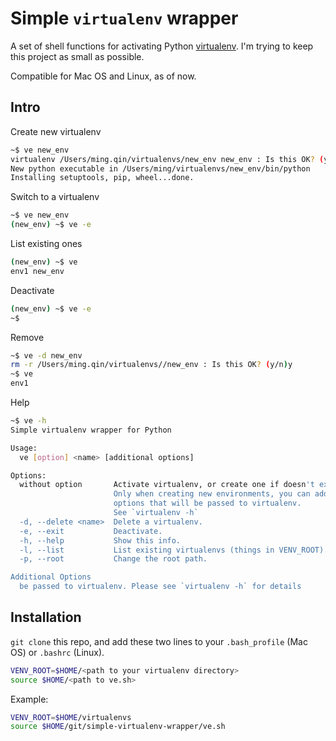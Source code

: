 # Simple `virtualenv` wrapper

A set of shell functions for activating Python [virtualenv](http://docs.python-guide.org/en/latest/dev/virtualenvs/). I'm trying to keep this project as small as possible. 

Compatible for Mac OS and Linux, as of now.

## Intro

Create new virtualenv
```sh
~$ ve new_env
virtualenv /Users/ming.qin/virtualenvs/new_env new_env : Is this OK? (y/n)y
New python executable in /Users/ming/virtualenvs/new_env/bin/python
Installing setuptools, pip, wheel...done.
```
Switch to a virtualenv
```sh
~$ ve new_env
(new_env) ~$ ve -e
```
List existing ones
```sh
(new_env) ~$ ve
env1 new_env
```
Deactivate
```sh
(new_env) ~$ ve -e
~$
```
Remove
```sh
~$ ve -d new_env
rm -r /Users/ming.qin/virtualenvs//new_env : Is this OK? (y/n)y
~$ ve
env1
```
Help
```sh
~$ ve -h
Simple virtualenv wrapper for Python

Usage:
  ve [option] <name> [additional options]

Options:
  without option       Activate virtualenv, or create one if doesn't exist.
                       Only when creating new environments, you can add
                       options that will be passed to virtualenv.
                       See `virtualenv -h`
  -d, --delete <name>  Delete a virtualenv.
  -e, --exit           Deactivate.
  -h, --help           Show this info.
  -l, --list           List existing virtualenvs (things in VENV_ROOT).
  -p, --root           Change the root path.

Additional Options
  be passed to virtualenv. Please see `virtualenv -h` for details

```

## Installation

`git clone` this repo, and add these two lines to your `.bash_profile` (Mac OS) or `.bashrc` (Linux).

```sh
VENV_ROOT=$HOME/<path to your virtualenv directory>
source $HOME/<path to ve.sh>
```

Example:

```sh
VENV_ROOT=$HOME/virtualenvs
source $HOME/git/simple-virtualenv-wrapper/ve.sh
```
